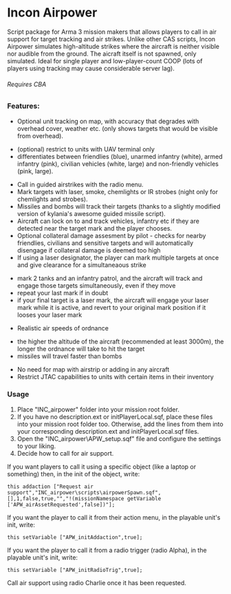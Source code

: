 # Incon Airpower

Script package for Arma 3 mission makers that allows players to call in air support for target tracking and air strikes.
Unlike other CAS scripts, Incon Airpower simulates high-altitude strikes where the aircraft is neither visible nor audible from the ground.
The aicraft itself is not spawned, only simulated.
Ideal for single player and low-player-count COOP (lots of players using tracking may cause considerable server lag).

###### Requires CBA


### Features:

* Optional unit tracking on map, with accuracy that degrades with overhead cover, weather etc. (only shows targets that would be visible from overhead).
 - (optional) restrict to units with UAV terminal only
 - differentiates between friendlies (blue), unarmed infantry (white), armed infantry (pink), civilian vehicles (white, large) and non-friendly vehicles (pink, large).
* Call in guided airstrikes with the radio menu.
* Mark targets with laser, smoke, chemlights or IR strobes (night only for chemlights and strobes).
* Missiles and bombs will track their targets (thanks to a slightly modified version of kylania's awesome guided missile script).
* Aircraft can lock on to and track vehicles, infantry etc if they are detected near the target mark and the player chooses.
* Optional collateral damage assesment by pilot - checks for nearby friendlies, civilians and sensitive targets and will automatically disengage if collateral damage is deemed too high
* If using a laser designator, the player can mark multiple targets at once and give clearance for a simultaneaous strike
 - mark 2 tanks and an infantry patrol, and the aircraft will track and engage those targets simultaneously, even if they move
 - repeat your last mark if in doubt
 - if your final target is a laser mark, the aircraft will engage your laser mark while it is active, and revert to your original mark position if it looses your laser mark
* Realistic air speeds of ordnance
 - the higher the altitude of the aircraft (recommended at least 3000m), the longer the ordnance will take to hit the target
 - missiles will travel faster than bombs
* No need for map with airstrip or adding in any aircraft
* Restrict JTAC capabilities to units with certain items in their inventory


### Usage

1. Place "INC_airpower" folder into your mission root folder.
2. If you have no description.ext or initPlayerLocal.sqf, place these files into your mission root folder too. Otherwise, add the lines from them into your corresponding description.ext and initPlayerLocal.sqf files.
3. Open the "INC_airpower\APW_setup.sqf" file and configure the settings to your liking.
4. Decide how to call for air support.

If you want players to call it using a specific object (like a laptop or something) then, in the init of the object, write:

```this addaction ["Request air support","INC_airpower\scripts\airpowerSpawn.sqf",[],1,false,true,"","!(missionNamespace getVariable ['APW_airAssetRequested',false])"];```

If you want the player to call it from their action menu, in the playable unit's init, write:

```this setVariable ["APW_initAddaction",true];```

If you want the player to call it from a radio trigger (radio Alpha), in the playable unit's init, write:

```this setVariable ["APW_initRadioTrig",true];```

Call air support using radio Charlie once it has been requested.
